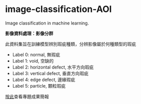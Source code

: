 # image-classification-AOI
Image classification in machine learning.

**影像資料處理：影像分群**

此資料集旨在訓練模型辨別瑕疵種類，分辨影像屬於何種類型的瑕疵
- Label 0: normal, 無瑕疵
- Label 1: void, 空缺的
- Label 2: horizontal defect, 水平方向瑕疵
- Label 3: vertical defect, 垂直方向瑕疵
- Label 4: edge defect, 邊緣瑕疵
- Label 5: particle, 顆粒瑕疵

[按此](https://github.com/jennyliucl/image-classification-AOI/blob/main/presentation/image-classification-AOI.PDF)查看專題成果簡報
